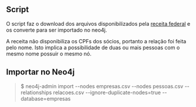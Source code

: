 ## Script

O script faz o download dos arquivos disponibilizados pela [receita federal](http://idg.receita.fazenda.gov.br/orientacao/tributaria/cadastros/cadastro-nacional-de-pessoas-juridicas-cnpj/dados-abertos-do-cnpj) e os converte para ser importado no neo4j.

A receita não disponibiliza os CPFs dos sócios, portanto a relação foi feita pelo nome. Isto implica a possibilidade de duas ou mais pessoas com o mesmo nome possuir o mesmo nó.

## Importar no Neo4j

> $ neo4j-admin import --nodes empresas.csv --nodes pessoas.csv --relationships relacoes.csv --ignore-duplicate-nodes=true --database=empresas


